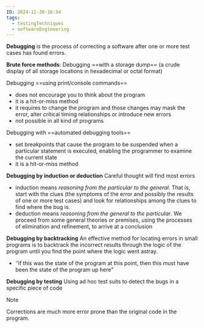 ```yaml
---
ID: 2024-12-30-16:54
tags:
  - testingTechniques
  - softwareEngineering
---
```

**Debugging** is the process of correcting a software after one or more test cases has found errors.

**Brute force methods**:
Debugging ==with a storage dump== (a crude display of all storage locations in hexadecimal or octal format)

Debugging ==using print/console commands== 
- does not encourage you to think about the program
- it is a hit-or-miss method
- it requires to change the program and those changes may mask the error, alter critical timing relationships or introduce new errors
- not possible in all kind of programs

Debugging with ==automated debugging tools==
- set breakpoints that cause the program to be suspended when a particular statement is executed, enabling the programmer to examine the current state
- it is a hit-or-miss method

**Debugging by induction or deduction** 
Careful thought will find most errors
- induction means *reasoning from the particular to the general*. That is, start with the clues (the symptoms of the error and possibly the results of one or more test cases) and look for relationships among the clues to find where the bug is.
- deduction means *reasoning from the general to the particular*. We proceed from some general theories or premises, using the processes of elimination and refinement, to arrive at a conclusion

**Debugging by backtracking**
An effective method for locating errors in small programs is to backtrack the incorrect results through the logic of the program until you find the point where the logic went astray. 
- ‘‘if this was the state of the program at this point, then this must have been the state of the program up here"

**Debugging by testing**
Using ad hoc test suits to detect the bugs in a specific piece of code

> [!NOTE]
> Corrections are much more error prone than the original code in the program. 

